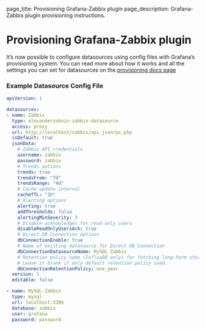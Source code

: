 page_title: Provisioning Grafana-Zabbix plugin
page_description: Grafana-Zabbix plugin provisioning instructions.

# Provisioning Grafana-Zabbix plugin

It’s now possible to configure datasources using config files with Grafana’s provisioning system. You can read more about how it works and all the settings you can set for datasources on the [provisioning docs page](http://docs.grafana.org/administration/provisioning/#datasources)

### Example Datasource Config File

```yaml
apiVersion: 1

datasources:
- name: Zabbix
  type: alexanderzobnin-zabbix-datasource
  access: proxy
  url: http://localhost/zabbix/api_jsonrpc.php
  isDefault: true
  jsonData:
    # Zabbix API credentials
    username: zabbix
    password: zabbix
    # Trends options
    trends: true
    trendsFrom: "7d"
    trendsRange: "4d"
    # Cache update interval
    cacheTTL: "1h"
    # Alerting options
    alerting: true
    addThresholds: false
    alertingMinSeverity: 3
    # Disable acknowledges for read-only users
    disableReadOnlyUsersAck: true
    # Direct DB Connection options
    dbConnectionEnable: true
    # Name of existing datasource for Direct DB Connection
    dbConnectionDatasourceName: MySQL Zabbix
    # Retention policy name (InfluxDB only) for fetching long-term stored data.
    # Leave it blank if only default retention policy used.
    dbConnectionRetentionPolicy: one_year
  version: 1
  editable: false

- name: MySQL Zabbix
  type: mysql
  url: localhost:3306
  database: zabbix
  user: grafana
  password: password
```
